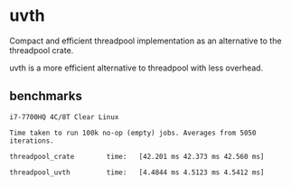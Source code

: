 # uvth

Compact and efficient threadpool implementation as an alternative to the threadpool crate.

uvth is a more efficient alternative to threadpool with less overhead.

## benchmarks

```
i7-7700HQ 4C/8T Clear Linux

Time taken to run 100k no-op (empty) jobs. Averages from 5050 iterations.

threadpool_crate        time:   [42.201 ms 42.373 ms 42.560 ms]

threadpool_uvth         time:   [4.4844 ms 4.5123 ms 4.5412 ms]
```
